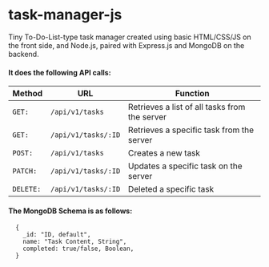 # task-manager-js

Tiny To-Do-List-type task manager created using basic HTML/CSS/JS on the front side, and Node.js, paired with Express.js and MongoDB on the backend.

#### It does the following API calls:

Method | URL | Function
--- | --- | ---
| `GET:` | `/api/v1/tasks` | Retrieves a list of all tasks from the server
| `GET:` | `/api/v1/tasks/:ID` | Retrieves a specific task from the server 
| `POST:` | `/api/v1/tasks` | Creates a new task 
| `PATCH:` | `/api/v1/tasks/:ID` | Updates a specific task on the server 
| `DELETE:` | `/api/v1/tasks/:ID` | Deleted a specific task 

#### The MongoDB Schema is as follows:

```
  {
    _id: "ID, default",
    name: "Task Content, String",
    completed: true/false, Boolean,
  }
```
